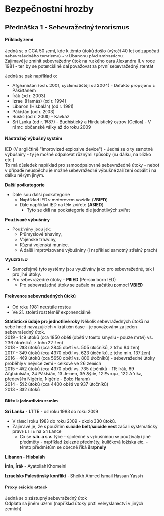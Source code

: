 # Bezpečnostní hrozby

## Přednáška 1 - Sebevražedný terorismus

#### Příklady zemí

Jedná se o CCA 50 zemí, kde k těmto útoků došlo (výročí 40 let od započatí sebevražedného terorismu) - v Libanonu před ambasádou. <br>
Zajímavé je zmínit sebevražedný útok na ruského cara Alexandra II. v roce 1981 - ten by se potenciálně dal považovat za první sebevražedný atentát

Jedná se pak například o:
- Afghánistán (od r. 2001, systematičtěji od 2004) - Defakto propojeno s Pákistánem
- Írák (od r. 2003)
- Izrael (Hamás) (od r. 1994)
- Libanon (Hisbaláh) (od r. 1981)
- Pákistán (od r. 2003)
- Rusko (od r. 2000) - Kavkaz
- Srí Lanka (od r. 1987) - Budhistický a Hinduistický ostrov (Ceilon) - V rámci občanské války až do roku 2009

#### Nástražný výbušný systém
IED (V angličtině "Improvized explosive device") - Jedná se o ty samotné výbušniny - ty je možné odpalovat různými způsoby (na dálku, na blízko etc.) <br>
To má důsledek například pro samoodpalované sebevražedné útoky - neboť v případě neúspěchu je možné sebevražedné výbušné zařízení odpálit i na dálku někým jiným. <br>

**Další podkategorie**
- Dále jsou další podkategorie
  - Například IED v motorovém vozidle (**VBIED**)
  - Dále například IED na těle zvířete (**ABIED**)
    - Tyto se dělí na podkategorie dle jednotlivých zvířat

**Používané výbušniny**
- Používány jsou jak:
  - Průmyslové trhaviny,
  - Vojenské trhaviny,
  - Různá vojenská munice.
  - A další improvizované výbušniny (i například samotný střelný prach)

**Využití IED**
- Samozřejmě tyto systémy jsou využívány jako pro sebevražedné, tak i pro jiné útoky.
- Pro sebevražedné útoky - **PBIED** (Person born IED)
  - Pro sebevražedné útoky se začalo na začátku pomocí **VBIED**

#### Frekvence sebevražedných útoků
- Od roku 1981 neustále rostou <br>
- Ve 21. století rost téměř exponenciálně

**Statistické údaje pro jednotlivé roky**
Několik sebevražedných útoků na sebe hned navazujících v krátkém čase - je považováno za jeden sebevražedný útok. <br>
2019 - 149 útoků (cca 1850 obětí (oběti v tomto smyslu - pouze mrtví) vs. 236 útočníků, z toho 22 žen) <br>
2018 - 293 útoků (cca 2845 obětí vs. 505 útočníků, z toho 84 žen) <br>
2017 - 349 útoků (cca 4370 obětí vs. 623 útočníků, z toho min. 137 žen) <br>
2016 - 469 útoků (cca 5650 obětí vs. 800 útočníků) - sebevražedné útoky proběhly v nejvíce zemí - celkově ve 26 zemích <br>
2015 - 452 útoků (cca 4370 obětí vs. 735 útočníků - 115 Irák, 69 Afghánistán, 24 Pákistán, 13 Jemen, 39 Sýrie, 12 Evropa, 122 Afrika, především Nigérie, Nigérie - Boko Haram) <br>
2014 - 592 útoků (cca 4400 obětí vs 937 útočníků) <br>
2013 - 382 útoků <br>

#### Blíže k jednotlivím zemím
**Srí Lanka** - **LTTE** - od roku 1983 do roku 2009
- V rámci roku 1983 do roku 2009 - okolo 330 útoků.
- Zajímavé je, že s použitím **suicide belt**/**suicide vest** začali systematicky právě LTTE na Srí Lance
  - Co se **s.b. a s.v.** týče - společně s výbušninou se používaly i jiné předměty - například železné předměty, kuličková ložiska etc. - těmto předmětům se obecně říká **šrapnely**

**Libanon** - **Hisbaláh**

**Írán, Írák** - Ayatollah Khomeini

**Izraelsko Palestinský konflikt** - Sheikh Ahmed Ismail Hassan Yassin

#### Proxy suicide attack
Jedná se o zástupný sebevražedný útok <br>
Odplata na jiném území (například útoky proti velvyslanectví v jiných zemích)
